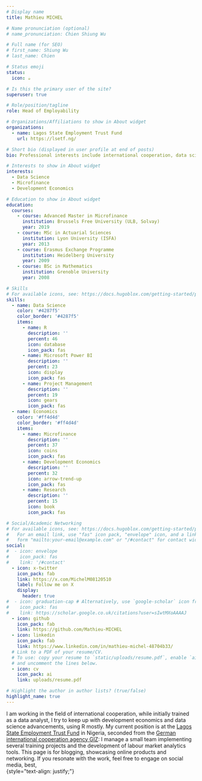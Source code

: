 ```yaml
---
# Display name
title: Mathieu MICHEL

# Name pronunciation (optional)
# name_pronunciation: Chien Shiung Wu

# Full name (for SEO)
# first_name: Shiung Wu
# last_name: Chien

# Status emoji
status:
  icon: ☕️

# Is this the primary user of the site?
superuser: true

# Role/position/tagline
role: Head of Employability

# Organizations/Affiliations to show in About widget
organizations:
  - name: Lagos State Employment Trust Fund
    url: https://lsetf.ng/

# Short bio (displayed in user profile at end of posts)
bio: Professional interests include international cooperation, data science applications, and innovation in development economics, mostly blended together.

# Interests to show in About widget
interests:
  - Data Science
  - Microfinance
  - Development Economics

# Education to show in About widget
education:
  courses:
    - course: Advanced Master in Microfinance
      institution: Brussels Free University (ULB, Solvay)
      year: 2019 
    - course: MSc in Actuarial Sciences
      institution: Lyon University (ISFA)
      year: 2013
    - course: Erasmus Exchange Programme
      institution: Heidelberg University
      year: 2009  
    - course: BSc in Mathematics
      institution: Grenoble University
      year: 2008

# Skills
# For available icons, see: https://docs.hugoblox.com/getting-started/page-builder/#icons
skills:
  - name: Data Science
    color: '#4287f5'
    color_border: '#4287f5'
    items:
      - name: R
        description: ''
        percent: 46
        icon: database
        icon_pack: fas
      - name: Microsoft Power BI
        description: ''
        percent: 23
        icon: display
        icon_pack: fas
      - name: Project Management
        description: ''
        percent: 19
        icon: gears
        icon_pack: fas
  - name: Economics
    color: '#ff4d4d'
    color_border: '#ff4d4d'
    items:
      - name: Microfinance
        description: ''
        percent: 37
        icon: coins
        icon_pack: fas
      - name: Development Economics
        description: ''
        percent: 32
        icon: arrow-trend-up
        icon_pack: fas
      - name: Research
        description: ''
        percent: 15
        icon: book
        icon_pack: fas

# Social/Academic Networking
# For available icons, see: https://docs.hugoblox.com/getting-started/page-builder/#icons
#   For an email link, use "fas" icon pack, "envelope" icon, and a link in the
#   form "mailto:your-email@example.com" or "/#contact" for contact widget.
social:
#  - icon: envelope
#    icon_pack: fas
#    link: '/#contact'
  - icon: x-twitter
    icon_pack: fab
    link: https://x.com/MichelM08120510
    label: Follow me on X
    display:
      header: true
#  - icon: graduation-cap # Alternatively, use `google-scholar` icon from `ai` icon pack
#    icon_pack: fas
#    link: https://scholar.google.co.uk/citations?user=sIwtMXoAAAAJ
  - icon: github
    icon_pack: fab
    link: https://github.com/Mathieu-MICHEL
  - icon: linkedin
    icon_pack: fab
    link: https://www.linkedin.com/in/mathieu-michel-48704b33/
  # Link to a PDF of your resume/CV.
  # To use: copy your resume to `static/uploads/resume.pdf`, enable `ai` icons in `params.yaml`,
  # and uncomment the lines below.
  - icon: cv
    icon_pack: ai
    link: uploads/resume.pdf

# Highlight the author in author lists? (true/false)
highlight_name: true
---
```


I am working in the field of international cooperation, while initially trained as a data analyst, I try to keep up with development economics and data science advancements, using R mostly. My current position is at the [Lagos State Employment Trust Fund](https://lsetf.ng/) in Nigeria, seconded from the [German international cooperation agency GIZ](https://www.giz.de/): I manage a small team implementing several training projects and the development of labour market analytics tools. This page is for blogging, showcasing online products and networking. 
If you resonate with the work, feel free to engage on social media, best,  
{style="text-align: justify;"}
